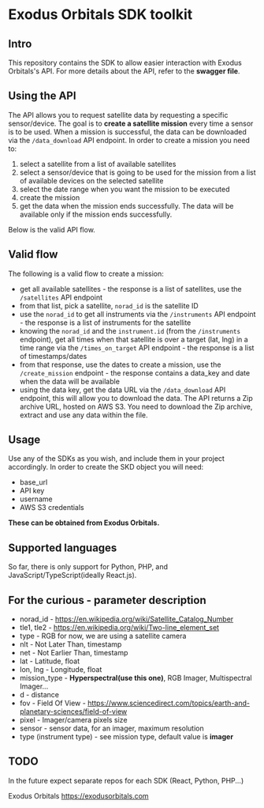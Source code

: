 # Exodus Orbitals SDK toolkit

## Intro
This repository contains the SDK to allow easier interaction with Exodus Orbitals's API. For more details about the API, refer to the **swagger file**.

## Using the API
The API allows you to request satellite data by requesting a specific sensor/device. The goal is to **create a satellite mission** every time a sensor is to be used. 
When a mission is successful, the data can be downloaded via the ```/data_download``` API endpoint.
In order to create a mission you need to: 
1. select a satellite from a list of available satellites
2. select a sensor/device that is going to be used for the mission from a list of available devices on the selected satellite
3. select the date range when you want the mission to be executed
4. create the mission
5. get the data when the mission ends successfully. The data will be available only if the mission ends successfully.

Below is the valid API flow.

## Valid flow
The following is a valid flow to create a mission:
- get all available satellites - the response is a list of satellites, use the ```/satellites``` API endpoint
- from that list, pick a satellite, ```norad_id``` is the satellite ID
- use the ```norad_id``` to get all instruments via the ```/instruments``` API endpoint  - the response is a list of instruments for the satellite
- knowing the ```norad_id``` and the ```instrument.id``` (from the ```/instruments``` endpoint), get all times when that satellite is over a target (lat, lng) in a time range via the ```/times_on_target``` API endpoint - the response is a list of timestamps/dates
- from that response, use the dates to create a mission, use the ```/create_mission``` endpoint - the response contains a data_key and date when the data will be available
- using the data key, get the data URL via the ```/data_download``` API endpoint, this will allow you to download the data. The API returns a Zip archive URL, hosted on AWS S3. You need to download the Zip archive, extract and use any data within the file.

## Usage
Use any of the SDKs as you wish, and include them in your project accordingly.
In order to create the SKD object you will need:
- base_url
- API key
- username
- AWS S3 credentials

**These can be obtained from Exodus Orbitals.**

## Supported languages
So far, there is only support for Python, PHP, and JavaScript/TypeScript(ideally React.js). 


## For the curious - parameter description

- norad_id - https://en.wikipedia.org/wiki/Satellite_Catalog_Number
- tle1, tle2 - https://en.wikipedia.org/wiki/Two-line_element_set
- type - RGB for now, we are using a satellite camera
- nlt - Not Later Than, timestamp
- net - Not Earlier Than, timestamp
- lat - Latitude, float
- lon, lng - Longitude, float
- mission_type - **Hyperspectral(use this one)**, RGB Imager, Multispectral Imager...
- d - distance
- fov - Field Of View - https://www.sciencedirect.com/topics/earth-and-planetary-sciences/field-of-view
- pixel - Imager/camera pixels size
- sensor - sensor data, for an imager, maximum resolution
- type (instrument type) - see mission type, default value is **imager**



## TODO
In the future expect separate repos for each SDK (React, Python, PHP...)

Exodus Orbitals
https://exodusorbitals.com
